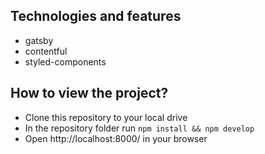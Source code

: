 ## Technologies and features

- gatsby
- contentful
- styled-components

## How to view the project?

- Clone this repository to your local drive
- In the repository folder run `npm install && npm develop`
- Open http://localhost:8000/ in your browser
